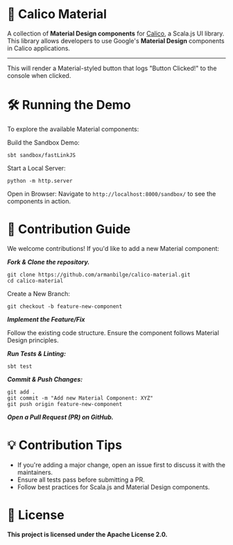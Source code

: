 # 📌 Calico Material  

A collection of **Material Design components** for [Calico](https://armanbilge.github.io/calico/), a Scala.js UI library.  
This library allows developers to use Google's **Material Design** components in Calico applications.  

---


This will render a Material-styled button that logs "Button Clicked!" to the console when clicked.

# 🛠 Running the Demo
To explore the available Material components:

Build the Sandbox Demo:
```
sbt sandbox/fastLinkJS
```
Start a Local Server:

```
python -m http.server
```
Open in Browser:
Navigate to ```http://localhost:8000/sandbox/``` to see the components in action.


# 🎯 Contribution Guide
We welcome contributions! If you'd like to add a new Material component:

***Fork & Clone the repository.***

```
git clone https://github.com/armanbilge/calico-material.git
cd calico-material
```
Create a New Branch:

```
git checkout -b feature-new-component
```

***Implement the Feature/Fix***

Follow the existing code structure.
Ensure the component follows Material Design principles.

***Run Tests & Linting:***

```
sbt test
```

***Commit & Push Changes:***

```
git add .
git commit -m "Add new Material Component: XYZ"
git push origin feature-new-component
```

***Open a Pull Request (PR) on GitHub.***

# 💡 Contribution Tips

- If you're adding a major change, open an issue first to discuss it with the maintainers.
- Ensure all tests pass before submitting a PR.
- Follow best practices for Scala.js and Material Design components.

# 📃 License
**This project is licensed under the Apache License 2.0.**
